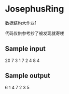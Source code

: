 # JosephusRing
数据结构大作业1

代码仅供参考抄了被发现就寄喽

## Sample input
20 7 
3 1 7 2 4 8 4

## Sample output
6 1 4 7 2 3 5
